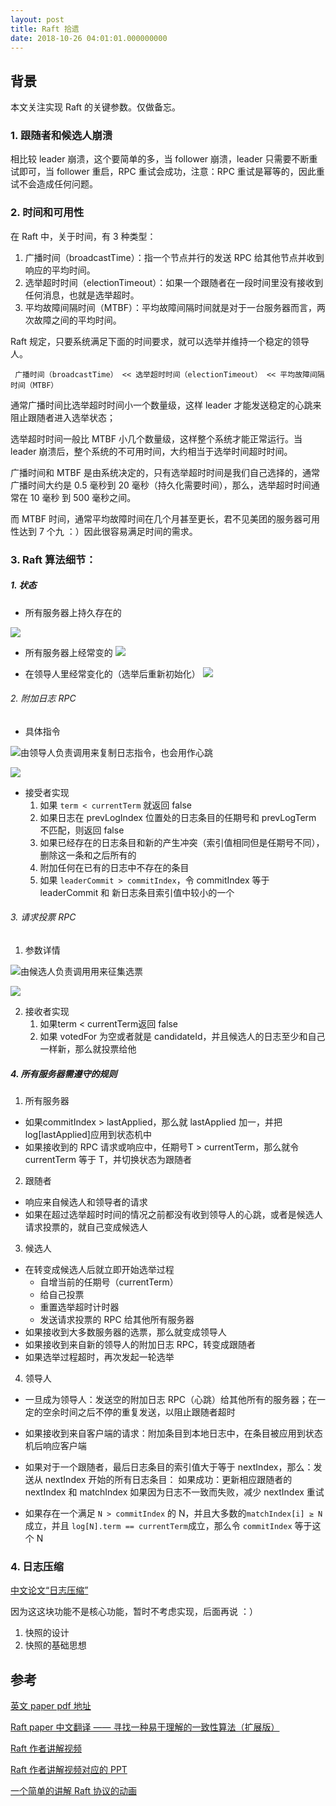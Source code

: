 ```yaml
---
layout: post
title: Raft 拾遗
date: 2018-10-26 04:01:01.000000000
---
```

## 背景

本文关注实现 Raft 的关键参数。仅做备忘。

### 1. 跟随者和候选人崩溃
  相比较 leader 崩溃，这个要简单的多，当 follower 崩溃，leader 只需要不断重试即可，当 follower 重启，RPC 重试会成功，注意：RPC 重试是幂等的，因此重试不会造成任何问题。

### 2. 时间和可用性

在 Raft 中，关于时间，有 3 种类型：
1. 广播时间（broadcastTime）：指一个节点并行的发送 RPC 给其他节点并收到响应的平均时间。
2. 选举超时时间（electionTimeout）：如果一个跟随者在一段时间里没有接收到任何消息，也就是选举超时。
3. 平均故障间隔时间（MTBF）：平均故障间隔时间就是对于一台服务器而言，两次故障之间的平均时间。

Raft 规定，只要系统满足下面的时间要求，就可以选举并维持一个稳定的领导人。

```
 广播时间（broadcastTime） << 选举超时时间（electionTimeout） << 平均故障间隔时间（MTBF）
```

通常广播时间比选举超时时间小一个数量级，这样 leader 才能发送稳定的心跳来阻止跟随者进入选举状态；

选举超时时间一般比 MTBF 小几个数量级，这样整个系统才能正常运行。当 leader 崩溃后，整个系统的不可用时间，大约相当于选举时间超时时间。

广播时间和 MTBF 是由系统决定的，只有选举超时时间是我们自己选择的，通常广播时间大约是 0.5 毫秒到 20 毫秒（持久化需要时间），那么，选举超时时间通常在 10 毫秒 到 500 毫秒之间。

而 MTBF 时间，通常平均故障时间在几个月甚至更长，君不见美团的服务器可用性达到 7 个九 ：）因此很容易满足时间的需求。

### 3. Raft 算法细节：
##### 1. 状态
* 所有服务器上持久存在的

![](https://upload-images.jianshu.io/upload_images/4236553-754f5c02d51687d7.png?imageMogr2/auto-orient/strip%7CimageView2/2/w/1240)

*  所有服务器上经常变的
![](https://upload-images.jianshu.io/upload_images/4236553-5033370cadf1e6f5.png?imageMogr2/auto-orient/strip%7CimageView2/2/w/1240)

* 在领导人里经常变化的（选举后重新初始化）
![](https://upload-images.jianshu.io/upload_images/4236553-88e260a766505eca.png?imageMogr2/auto-orient/strip%7CimageView2/2/w/1240)

###### 2. 附加日志 RPC
* 具体指令

![由领导人负责调用来复制日志指令，也会用作心跳](https://upload-images.jianshu.io/upload_images/4236553-24284f83959f529a.png?imageMogr2/auto-orient/strip%7CimageView2/2/w/1240)

![](https://upload-images.jianshu.io/upload_images/4236553-37b901ccf4f5564f.png?imageMogr2/auto-orient/strip%7CimageView2/2/w/1240)


* 接受者实现
    1. 如果 `term < currentTerm` 就返回 false 
    2. 如果日志在 prevLogIndex 位置处的日志条目的任期号和 prevLogTerm 不匹配，则返回 false 
    3. 如果已经存在的日志条目和新的产生冲突（索引值相同但是任期号不同），删除这一条和之后所有的 
    4. 附加任何在已有的日志中不存在的条目
    5. 如果 `leaderCommit > commitIndex`，令 commitIndex 等于 leaderCommit 和 新日志条目索引值中较小的一个

###### 3. 请求投票 RPC
1. 参数详情

![由候选人负责调用用来征集选票](https://upload-images.jianshu.io/upload_images/4236553-02cf63a2ba756a84.png?imageMogr2/auto-orient/strip%7CimageView2/2/w/1240)

![](https://upload-images.jianshu.io/upload_images/4236553-0bdb58d871591bf7.png?imageMogr2/auto-orient/strip%7CimageView2/2/w/1240)


2. 接收者实现
    1. 如果term < currentTerm返回 false 
    2. 如果 votedFor 为空或者就是 candidateId，并且候选人的日志至少和自己一样新，那么就投票给他

##### 4. 所有服务器需遵守的规则
1. 所有服务器
* 如果commitIndex > lastApplied，那么就 lastApplied 加一，并把log[lastApplied]应用到状态机中
* 如果接收到的 RPC 请求或响应中，任期号T > currentTerm，那么就令 currentTerm 等于 T，并切换状态为跟随者

2. 跟随者
* 响应来自候选人和领导者的请求
* 如果在超过选举超时时间的情况之前都没有收到领导人的心跳，或者是候选人请求投票的，就自己变成候选人

3. 候选人

* 在转变成候选人后就立即开始选举过程
   *  自增当前的任期号（currentTerm）
   * 给自己投票
   * 重置选举超时计时器
   * 发送请求投票的 RPC 给其他所有服务器
* 如果接收到大多数服务器的选票，那么就变成领导人
* 如果接收到来自新的领导人的附加日志 RPC，转变成跟随者
* 如果选举过程超时，再次发起一轮选举

4. 领导人
 * 一旦成为领导人：发送空的附加日志 RPC（心跳）给其他所有的服务器；在一定的空余时间之后不停的重复发送，以阻止跟随者超时

* 如果接收到来自客户端的请求：附加条目到本地日志中，在条目被应用到状态机后响应客户端

* 如果对于一个跟随者，最后日志条目的索引值大于等于 nextIndex，那么：发送从 nextIndex 开始的所有日志条目：
如果成功：更新相应跟随者的 nextIndex 和 matchIndex
如果因为日志不一致而失败，减少 nextIndex 重试

* 如果存在一个满足 `N > commitIndex` 的 N，并且大多数的`matchIndex[i] ≥ N` 成立，并且 ` log[N].term == currentTerm `成立，那么令 `commitIndex` 等于这个 N 
  

### 4. 日志压缩
[中文论文“日志压缩”](https://github.com/maemual/raft-zh_cn/blob/master/raft-zh_cn.md#7-%E6%97%A5%E5%BF%97%E5%8E%8B%E7%BC%A9)

因为这这块功能不是核心功能，暂时不考虑实现，后面再说 ：）

   1. 快照的设计
   2. 快照的基础思想


## 参考 
[英文 paper  pdf 地址](https://ramcloud.atlassian.net/wiki/download/attachments/6586375/raft.pdf)

[Raft paper 中文翻译 —— 寻找一种易于理解的一致性算法（扩展版）](https://github.com/maemual/raft-zh_cn/blob/master/raft-zh_cn.md)

[Raft 作者讲解视频](https://www.youtube.com/watch?v=YbZ3zDzDnrw&feature=youtu.be)

[Raft 作者讲解视频对应的 PPT](http://www2.cs.uh.edu/~paris/6360/PowerPoint/Raft.ppt)

[一个简单的讲解 Raft 协议的动画](http://thesecretlivesofdata.com/raft/)

